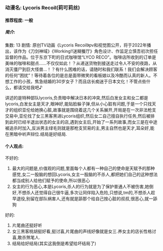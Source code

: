 ### 动漫名: Lycoris Recoil(莉可莉丝)

#### 推荐程度: 一般

##### 简介:
集数: 13
剧情:
原创TV动画《Lycoris Recoil》pv和视觉图公开，将于2022年播出，该作为《刀剑神域》《Working!!迷糊餐厅》角色设计、作监足立慎吾初次担任监督的作品。位于东京下町的日式咖啡馆“LYCO RECO”。咖啡店所收到的订单是美味的咖啡和甜点……不仅仅如此！？从递送货物到接送走过令人不安的夜路，从消灭僵尸到巨大怪兽…！？有什么困难的话，请随时和我们联系！我们会解决顾客的任何“困扰”！等待着各位的是总是面带微笑的看板娘以及冷酷而认真的新人。不想工作的小孩，焦急结婚的30岁女子？而且店长痴迷于日本文化！不管点些什么，都请交给我吧♪

讲述的是特种部队lycoris,负责暗中解决日本的冲突,然后白发女主和女二都是lycoris,白发女主是天才,眼神好,能贴脸躲子弹,但从小心脏有问题,于是一个只找天才的组织亚伦给她换心脏,故事就是围绕着这几个关系展开,开局是在一次非法枪支交易中,亚伦找了女三黑客黑进Lycoris组织,然后女二自己擅自执行任务,然后被排到此时已经半退出状态的女主的店,遇到女主后,开始了一系列故事,而女三是在中途被追杀时加入,反派男主绿毛则就是那枪支贸易的主,男主自然也是天才,耳朵好,能在黑暗中听声辩位.结局是好结局.


#### 个人观点:
不好的:
1. 最大的问题是,价值观的问题,里面每个人都有一种自己的使命是天赋予的那种感觉,女二一股脑的想回Lycoris,女主一股脑的不杀人,都把她们自己的这种想法都当成别人给他们赋予的使命,所以很恶心
2. 女主的行为恶心,本是Lycoris,杀人的行为就是为了保护普通人不被伤害,她倒好,不想杀人还觉得自己很牛逼,多次让同伴陷入危险,只想说,tm的,不想杀人趁早退役,别留在部队祸害人,还有就是舔那个给自己按心脏的叔叔,很恶心,就一舔狗

好的:
1. 片尾曲还挺好听
2. 女三黑客桃胡挺好看,挺讨喜,片尾曲的声线好像就是女三.养女主的店长性格讨喜,敢杀煞笔人.
3. 结局给好结局(其实这我倒是希望给坏结局了)




